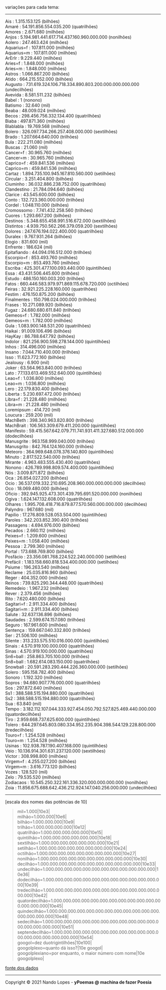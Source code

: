 variações para cada tema:  ___  Ais : 1.315.153.125 (bilhões)  Amaré : 54.191.856.554.035.200 (quatrilhões)  Amores : 2.671.680 (milhões)  Anjos : 5.194.981.441.617.714.437.160.960.000.000 (nonilhões)  Aolero : 247.463.424 (milhões)  Aquarius=f : 107.811.000 (milhões)  Aquarius=m : 107.811.000 (milhões)  ArErIr : 9.229.440 (milhões)  Aries=f : 1.848.000 (milhões)  Aries=m : 1.848.000 (milhões)  Astros : 1.066.867.200 (bilhões)  Atido : 664.215.552.000 (bilhões)  Augusto : 731.619.324.106.718.334.890.803.200.000.000.000.000 (undecilhões)  Avevida : 8.581.511.232 (bilhões)  Babel : 1 (nonono)  Batismo : 32.640 (mil)  Beaba : 48.009.024 (milhões)  Becos : 298.456.756.332.134.400 (quatrilhões)  Biaba : 497.871.360 (milhões)  Blablabla : 19.769.568 (milhões)  Bolero : 326.097.734.266.257.408.000.000 (sextilhões)  Brado : 1.207.664.640.000 (trilhões)  Bula : 222.211.080 (milhões)  Buscas : 21.060 (mil)  Cancer=f : 30.965.760 (milhões)  Cancer=m : 30.965.760 (milhões)  Caprico=f : 459.841.536 (milhões)  Caprico=m : 459.841.536 (milhões)  Cartaz : 1.894.735.100.945.167.810.560.000 (setilhões)  Circular : 3.251.404.800 (bilhões)  Ciuminho : 36.032.886.238.752.000 (quatrilhões)  Clandestino : 21.784.094.640 (bilhões)  Clarice : 43.545.600.000 (bilhões)  Conto : 132.723.360.000.000 (trilhões)  Cordel : 1.048.110.000 (bilhões)  Cromossomo : 7.741.432.258.560 (trilhões)  Cuores : 1.293.667.200 (bilhões)  Destinos : 5.348.655.458.991.516.672.000 (sextilhões)  Distintos : 4.939.750.562.266.379.059.200 (sextilhões)  Dolores : 247.676.194.022.400.000 (quatrilhões)  Duralex : 9.767.931.264 (bilhões)  Elogio : 831.600 (mil)  Enfrente : 186.624 (mil)  Epitafiando : 44.094.016.512.000 (trilhões)  Escorpio=f : 853.493.760 (milhões)  Escorpio=m : 853.493.760 (milhões)  Escriba : 425.301.477.100.093.440.000 (quintilhões)  Essa : 43.431.506.445.600 (trilhões)  Estudo : 486.150.160.003.200 (trilhões)  Fatos : 660.446.583.979.971.869.115.678.720.000 (octilhões)  Feiras : 32.921.225.228.160.000 (quatrilhões)  Festim : 476.150.875.200 (bilhões)  Finalmentes : 150.798.024.000.000 (trilhões)  Frases : 10.271.089.920 (bilhões)  Fugaz : 24.680.680.611.840 (trilhões)  Gemeos=f : 1.782.000 (milhões)  Gemeos=m : 1.782.000 (milhões)  Gula : 1.083.900.148.531.200 (quatrilhões)  Haikai : 91.009.106.496 (bilhões)  HayKay : 86.788.647.792 (bilhões)  Indolor : 821.256.900.598.278.144.000 (quintilhões)  Inhos : 314.496.000 (milhões)  Insano : 7.044.710.400.000 (trilhões)  Isso : 11.623.772.160 (bilhões)  Jealousy : 6.900 (mil)  Joker : 63.564.963.840.000 (trilhões)  Lato : 77.133.613.469.552.640.000 (quintilhões)  Leao=f : 1.036.800 (milhões)  Leao=m : 1.036.800 (milhões)  Lero : 22.179.830.400 (bilhões)  Liberta : 5.230.697.472.000 (trilhões)  Libra=f : 21.228.480 (milhões)  Libra=m : 21.228.480 (milhões)  Loremipsum : 414.720 (mil)  Loucura : 259.200 (mil)  MachBeth : 398.340.963.820.800 (trilhões)  MachBrait : 106.563.309.679.411.200.000 (quintilhões)  Manifesto : 59.415.567.642.079.711.741.931.411.327.680.512.000.000 (dodecilhões)  Manusgrite : 963.158.999.040.000 (trilhões)  Manusgrito : 842.764.124.160.000 (trilhões)  Meteoro : 364.969.648.078.376.140.800 (quintilhões)  Minuto : 2.817.522.540.000 (trilhões)  Mirante : 4.963.483.555.430.400 (quatrilhões)  Nonono : 426.789.998.809.574.400.000 (quintilhões)  Nós : 3.009.871.872 (bilhões)  Oca : 26.854.027.200 (bilhões)  Ocio : 36.537.019.332.210.695.208.960.000.000.000.000 (decilhões)  Oco : 18.069.480.000 (bilhões)  Oficio : 392.945.925.473.301.439.795.691.520.000.000 (nonilhões)  Ogiva : 1.624.147.132.608.000 (quatrilhões)  Olhares : 1.995.708.418.716.879.877.570.560.000.000.000 (decilhões)  Palyndro : 967.680 (mil)  Papilio : 17.276.809.528.053.504.000 (quintilhões)  Paroles : 342.203.852.390.400 (trilhões)  Passagens : 4.694.976.000 (bilhões)  Pecados : 2.660.112 (milhões)  Peixes=f : 1.209.600 (milhões)  Peixes=m : 1.058.400 (milhões)  Pessoa : 2.799.360 (milhões)  Portal : 173.688.769.800 (bilhões)  Posfácio : 23.356.081.768.224.522.240.000.000 (setilhões)  Prefácil : 1.183.158.660.818.534.400.000.000 (setilhões)  Psiume : 196.263.540 (milhões)  Reclame : 25.035.816.960 (bilhões)  Reger : 404.352.000 (milhões)  Reinos : 739.825.290.344.448.000 (quatrilhões)  Remedeio : 1.967.232 (milhões)  Rever : 2.379.456 (milhões)  Rito : 7.620.480.000 (bilhões)  Sagitari=f : 2.911.334.400 (bilhões)  Sagitari=m : 2.911.334.400 (bilhões)  Salute : 32.637.136.896 (bilhões)  Saudades : 2.599.674.157.080 (trilhões)  Seguro : 167.961.600 (milhões)  Sentença : 159.667.040.332.800 (trilhões)  Ser : 21.506.100 (milhões)  Silente : 313.233.575.510.016.000.000 (quintilhões)  Sinais : 4.570.919.100.000.000 (quatrilhões)  Sinas : 4.570.919.100.000.000 (quatrilhões)  Sn6=ball : 258.863.705.100.000 (trilhões)  Sn8=ball : 1.682.614.083.150.000 (quatrilhões)  Snowball : 20.591.283.290.444.226.360.000.000 (setilhões)  Solero : 595.158.782.400 (bilhões)  Sonoro : 1.192.320 (milhões)  Sopros : 94.680.907.776.000.000 (quatrilhões)  Sos : 297.872.640 (milhões)  Ss1 : 388.588.515.194.880.000 (quatrilhões)  Ss2 : 388.588.515.194.880.000 (quatrilhões)  Sua : 63.840 (mil)  Tempo : 3.182.112.107.044.333.927.454.050.792.527.825.469.440.000.000 (quatordecilhões)  Tiro : 2.959.668.737.625.600.000 (quintilhões)  Tolero : 644.297.645.803.080.334.952.235.904.398.544.129.228.800.000 (tredecilhões)  Touro=f : 1.254.528 (milhões)  Touro=m : 1.254.528 (milhões)  Usinas : 102.938.787.190.407.168.000 (quintilhões)  Veio : 10.136.914.301.631.237.120.000 (sextilhões)  Victor : 308.998.800 (milhões)  Virgem=f : 4.255.027.200 (bilhões)  Virgem=m : 3.616.773.120 (bilhões)  Vozes : 128.520 (mil)  Zelo : 79.535.520 (milhões)  Zodiacaos : 10.545.250.322.161.336.320.000.000.000.000 (nonilhões)  Zoia : 11.856.675.688.642.436.212.924.147.040.256.000.000 (undecilhões)  ___[escala dos nomes das potências de 10]  > mil=1.000|10e3|  > milhão=1.000.000|10e6|  > bilhão=1.000.000.000|10e9|  > trilhão=1.000.000.000.000|10e12|  > quatrilhão=1.000.000.000.000.000|10e15|  > quintilhão=1.000.000.000.000.000.000|10e18|  > sextilhão=1.000.000.000.000.000.000.000|10e21|  > setilhão=1.000.000.000.000.000.000.000.000|10e24|  > octilhão=1.000.000.000.000.000.000.000.000.000|10e27|  > nonilhão=1.000.000.000.000.000.000.000.000.000.000|10e30|  > decilhão=1.000.000.000.000.000.000.000.000.000.000.000|10e33|  > undecilhão=1.000.000.000.000.000.000.000.000.000.000.000.000|10e36|  > dodecilhão=1.000.000.000.000.000.000.000.000.000.000.000.000.000|10e39|  > tredecilhão=1.000.000.000.000.000.000.000.000.000.000.000.000.000.000|10e42|  > quatordecilhão=1.000.000.000.000.000.000.000.000.000.000.000.000.000.000.000|10e45|  > quindecilhão=1.000.000.000.000.000.000.000.000.000.000.000.000.000.000.000.000|10e48|  > sedecilhão=1.000.000.000.000.000.000.000.000.000.000.000.000.000.000.000.000.000|10e51|  > septendecilhão=1.000.000.000.000.000.000.000.000.000.000.000.000.000.000.000.000.000.000|10e54|  > googol=dez duotrigintilhões|10e100|  > googolplexo=quanto dá isso?|10e googol|  > googolplexiano=por enquanto, o maior número com nome|10e googolplexo|  [fonte dos dados](http://www.fisica-interessante.com/matematica-divertida-ordens-classes-multiplos.html)  ___Copyright © 2021 Nando Lopes - **yPoemas @ machina de fazer Poesia**